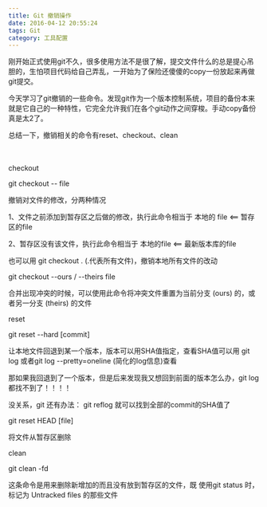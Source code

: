 ```yaml
---
title: Git 撤销操作
date: 2016-04-12 20:55:24
tags: Git
category: 工具配置
---
```


刚开始正式使用git不久，很多使用方法不是很了解，提交文件什么的总是提心吊胆的，生怕项目代码给自己弄乱，一开始为了保险还傻傻的copy一份放起来再做git提交。

今天学习了git撤销的一些命令。发现git作为一个版本控制系统，项目的备份本来就是它自己的一种特性，它完全允许我们在各个git动作之间穿梭。手动copy备份真是太2了。

总结一下，撤销相关的命令有reset、checkout、clean

　　

checkout

git checkout -- file

撤销对文件的修改，分两种情况

1、文件之前添加到暂存区之后做的修改，执行此命令相当于 本地的 file <== 暂存区的file

2、暂存区没有该文件，执行此命令相当于 本地的file <== 最新版本库的file

也可以用  git checkout .  (.代表所有文件)，撤销本地所有文件的改动

 

git checkout --ours / --theirs file

合并出现冲突的时候，可以使用此命令将冲突文件重置为当前分支 (ours) 的，或者另一分支 (theirs) 的文件

reset 

git reset --hard [commit]

让本地文件回退到某一个版本，版本可以用SHA值指定，查看SHA值可以用 git log 或者git log --pretty=oneline (简化的log信息)查看

那如果我回退到了一个版本，但是后来发现我又想回到前面的版本怎么办，git log 都找不到了！！！！

没关系，git 还有办法： git reflog 就可以找到全部的commit的SHA值了

 

git reset HEAD [file]

将文件从暂存区删除

 

clean

git clean -fd 

这条命令是用来删除新增加的而且没有放到暂存区的文件，既 使用git status 时， 标记为  Untracked files 的那些文件

 

